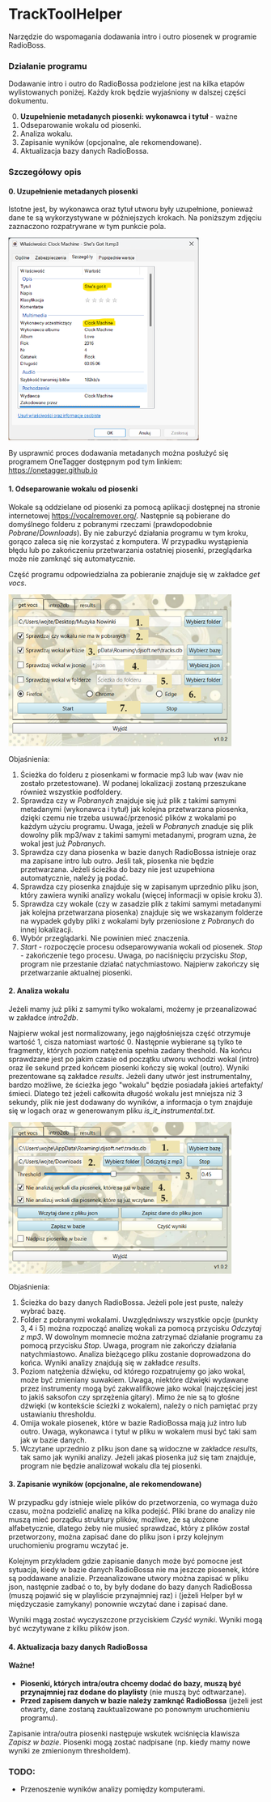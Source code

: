 # TrackToolHelper
Narzędzie do wspomagania dodawania intro i outro piosenek w programie RadioBoss.


### Działanie programu
Dodawanie intro i outro do RadioBossa podzielone jest na kilka etapów wylistowanych poniżej. 
Każdy krok będzie wyjaśniony w dalszej części dokumentu.

0. **Uzupełnienie metadanych piosenki: wykonawca i tytuł** - ważne
1. Odseparowanie wokalu od piosenki.
2. Analiza wokalu.
3. Zapisanie wyników (opcjonalne, ale rekomendowane).
4. Aktualizacja bazy danych RadioBossa.


### Szczegółowy opis

#### 0. Uzupełnienie metadanych piosenki
Istotne jest, by wykonawca oraz tytuł utworu były uzupełnione, ponieważ dane te są wykorzystywane w późniejszych krokach.
Na poniższym zdjęciu zaznaczono rozpatrywane w tym punkcie pola.

<img src="img/metadata.png" alt="drawing" height="400"/>

By usprawnić proces dodawania metadanych można posłużyć się programem OneTagger dostępnym pod tym linkiem: https://onetagger.github.io

#### 1. Odseparowanie wokalu od piosenki
Wokale są oddzielane od piosenki za pomocą aplikacji dostępnej na stronie internetowej https://vocalremover.org/. Następnie są pobierane do domyślnego folderu z pobranymi rzeczami (prawdopodobnie _Pobrane_/_Downloads_).
By nie zaburzyć działania programu w tym kroku, gorąco zaleca się nie korzystać z komputera. W przypadku wystąpienia błędu lub po zakończeniu przetwarzania ostatniej piosenki, przeglądarka może nie zamknąć się automatycznie.

Część programu odpowiedzialna za pobieranie znajduje się w zakładce _get vocs_.

<img src="img/get_vocs.png" alt="drawing" height="300"/>
   
Objaśnienia:
1. Ścieżka do folderu z piosenkami w formacie mp3 lub wav (wav nie zostało przetestowane). W podanej lokalizacji zostaną przeszukane również wszystkie podfoldery. 
2. Sprawdza czy w _Pobranych_ znajduje się już plik z takimi samymi metadanymi (wykonawca i tytuł) jak kolejna przetwarzana piosenka, dzięki czemu nie trzeba usuwać/przenosić plików z wokalami po każdym użyciu programu. Uwaga, jeżeli w _Pobranych_ znaduje się plik dowolny plik mp3/wav z takimi samymi metadanymi, program uzna, że wokal jest już _Pobranych_.
3. Sprawdza czy dana piosenka w bazie danych RadioBossa istnieje oraz ma zapisane intro lub outro. Jeśli tak, piosenka nie będzie przetwarzana. Jeżeli ścieżka do bazy nie jest uzupełniona automatycznie, należy ją podać.
4. Sprawdza czy piosenka znajduje się w zapisanym uprzednio pliku json, który zawiera wyniki analizy wokalu (więcej informacji w opisie kroku 3). 
5. Sprawdza czy wokale (czy w zasadzie plik z takimi samymi metadanymi jak kolejna przetwarzana piosenka) znajduje się we wskazanym folderze na wypadek gdyby pliki z wokalami były przeniosione z _Pobranych_ do innej lokalizacji.
6. Wybór przeglądarki. Nie powinien mieć znaczenia.
7. _Start_ - rozpoczęcie procesu odseparowywania wokali od piosenek. _Stop_ - zakończenie tego procesu. Uwaga, po naciśnięciu przycisku _Stop_, program nie przestanie działać natychmiastowo. Najpierw zakończy się przetwarzanie aktualnej piosenki.


#### 2. Analiza wokalu
Jeżeli mamy już pliki z samymi tylko wokalami, możemy je przeanalizować w zakładce _intro2db_. 

Najpierw wokal jest normalizowany, jego najgłośniejsza część otrzymuje wartość 1, cisza natomiast wartość 0. Następnie wybierane są tylko te fragmenty, których poziom natężenia spełnia zadany theshold. Na końcu sprawdzane jest po jakim czasie od początku utworu wchodzi wokal (intro) oraz ile sekund przed końcem piosenki kończy się wokal (outro). Wyniki prezentowane są zakładce _results_. Jeżeli dany utwór jest instrumentalny, bardzo możliwe, że ścieżka jego "wokalu" będzie posiadała jakieś artefakty/śmieci. Dlatego też jeżeli całkowita długość wokalu jest mniejsza niż 3 sekundy, plik nie jest dodawany do wyników, a informacja o tym znajduje się w logach oraz w generowanym pliku _is_it_instrumental.txt_.

<img src="img/intro2db_1.png" alt="drawing" height="300"/>

Objaśnienia:
1. Ścieżka do bazy danych RadioBossa. Jeżeli pole jest puste, należy wybrać bazę.
2. Folder z pobranymi wokalami. Uwzględniwszy wszystkie opcje (punkty 3, 4 i 5) można rozpocząć analizę wokali za pomocą przycisku _Odczytaj z mp3_. W dowolnym momnecie można zatrzymać działanie programu za pomocą przycisku _Stop_. Uwaga, program nie zakończy działania natychmiastowo. Analiza bieżącego pliku zostanie doprowadzona do końca. Wyniki analizy znajdują się w zakładce _results_.
3. Poziom natężenia dźwięku, od którego rozpatrujemy go jako wokal, może być zmieniany suwakiem. Uwaga, niektóre dźwięki wydawane przez instrumenty mogą być zakwalifikowe jako wokal (najczęściej jest to jakiś saksofon czy sprzężenia gitary). Mimo że nie są to głośne dźwięki (w kontekście ścieżki z wokalem), należy o nich pamiętać przy ustawianiu thresholdu.
4. Omija wokale piosenek, które w bazie RadioBossa mają już intro lub outro. Uwaga, wykonawca i tytuł w pliku w wokalem musi być taki sam jak w bazie danych.
5. Wczytane uprzednio z pliku json dane są widoczne w zakładce _results_, tak samo jak wyniki analizy. Jeżeli jakaś piosenka już się tam znajduje, program nie będzie analizował wokalu dla tej piosenki.


#### 3. Zapisanie wyników (opcjonalne, ale rekomendowane)
W przypadku gdy istnieje wiele plików do przetworzenia, co wymaga dużo czasu, można podzielić analizę na kilka podejść. 
Pliki brane do analizy nie muszą mieć porządku struktury plików, możliwe, że są ułożone alfabetycznie, dlatego żeby nie musieć sprawdzać, który z plików został przetworzony, można zapisać dane do pliku json i przy kolejnym uruchomieniu programu wczytać je.

Kolejnym przykładem gdzie zapisanie danych może być pomocne jest sytuacja, kiedy w bazie danych RadioBossa nie ma jeszcze piosenek, które są poddawane analizie. Przeanalizowane utwory można zapisać w pliku json, następnie zadbać o to, by były dodane do bazy danych RadioBossa (muszą pojawić się w playliście przynajmniej raz) i (jeżeli Helper był w międzyczasie zamykany) ponownie wczytać dane i zapisać dane. 

Wyniki mągą zostać wyczyszczone przyciskiem _Czyść wyniki_. Wyniki mogą być wczytywane z kilku plików json. 


#### 4. Aktualizacja bazy danych RadioBossa
#### Ważne!
- **Piosenki, których intra/outra chcemy dodać do bazy, muszą być przynajmniej raz dodane do playlisty** (nie muszą być odtwarzane).
- **Przed zapisem danych w bazie należy zamknąć RadioBossa** (jeżeli jest otwarty, dane zostaną zauktualizowane po ponownym uruchomieniu programu).

Zapisanie intra/outra piosenki następuje wskutek wciśnięcia klawisza _Zapisz w bazie_. Piosenki mogą zostać nadpisane (np. kiedy mamy nowe wyniki ze zmienionym thresholdem).

### TODO:
- Przenoszenie wyników analizy pomiędzy komputerami.
